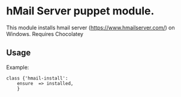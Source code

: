 # hMail Server puppet module.

This module installs hmail server (https://www.hmailserver.com/) on Windows.
Requires Chocolatey

## Usage

Example:
```puppet
class {'hmail-install':
    ensure	=> installed,
    }
```